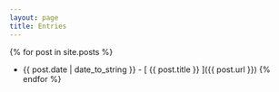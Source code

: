 ```yaml
---
layout: page
title: Entries
---
```


{% for post in site.posts %}
  * {{ post.date | date_to_string }} - [ {{ post.title }} ]({{ post.url }})
{% endfor %}